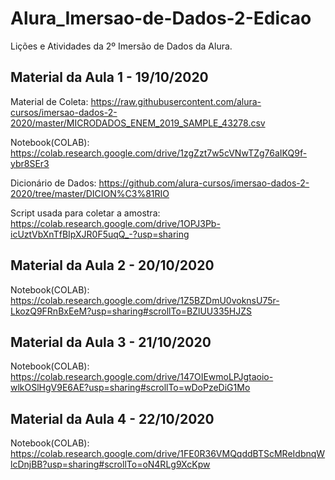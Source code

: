 # Alura_Imersao-de-Dados-2-Edicao
Lições e Atividades da 2º Imersão de Dados da Alura.

## Material da Aula 1 - 19/10/2020

Material de Coleta: https://raw.githubusercontent.com/alura-cursos/imersao-dados-2-2020/master/MICRODADOS_ENEM_2019_SAMPLE_43278.csv

Notebook(COLAB): https://colab.research.google.com/drive/1zgZzt7w5cVNwTZg76aIKQ9f-ybr8SEr3

Dicionário de Dados: https://github.com/alura-cursos/imersao-dados-2-2020/tree/master/DICION%C3%81RIO

Script usada para coletar a amostra: https://colab.research.google.com/drive/1OPJ3Pb-icUztVbXnTfBIpXJR0F5uqQ_-?usp=sharing

## Material da Aula 2 - 20/10/2020

Notebook(COLAB): https://colab.research.google.com/drive/1Z5BZDmU0voknsU75r-LkozQ9FRnBxEeM?usp=sharing#scrollTo=BZlUU335HJZS

## Material da Aula 3 - 21/10/2020

Notebook(COLAB): https://colab.research.google.com/drive/147OIEwmoLPJgtaoio-wlkOSlHgV9E6AE?usp=sharing#scrollTo=wDoPzeDiG1Mo

## Material da Aula 4 - 22/10/2020

Notebook(COLAB): https://colab.research.google.com/drive/1FE0R36VMQqddBTScMReIdbnqWlcDnjBB?usp=sharing#scrollTo=oN4RLg9XcKpw
